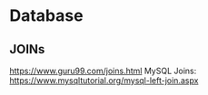 # Database

## JOINs

https://www.guru99.com/joins.html
MySQL Joins: https://www.mysqltutorial.org/mysql-left-join.aspx
